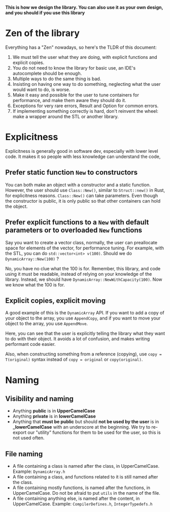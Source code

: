 **This is how we design the library.
You can also use it as your own design, 
and you should if you use this library**

# Zen of the library
Everything has a "Zen" nowadays, so here's the 
TLDR of this document:
1. We must tell the user what they are doing,
   with explicit functions and explicit copies.
2. You do not need to know the library for basic use,
   an IDE's autocomplete should be enough.
3. Multiple ways to do the same thing is bad.
4. Insisting on having one way to do something,
   neglecting what the user would want to do,
   is worse.
5. Make it easy and possible for the user to tune
   containers for performance, and make them
   aware they should do it.
6. Exceptions for very rare errors, Result and
   Option for common errors.
7. If implementing something correctly is hard,
   don't reinvent the wheel: make a wrapper
   around the STL or another library.

# Explicitness
Explicitness is generally good in software dev,
especially with lower level code. It makes it so
people with less knowledge can understand the code,
## Prefer static function `New` to constructors
You can both make an object with a 
constructor and a static function. However, 
the user should use `Class::New()`,
similar to `Struct::new()` in Rust,
for explicitness reasons.
`Class::New()` can take parameters.
Even though the constructor is public, it is only 
public so that other containers can hold the object.

## Prefer explicit functions to a `New` with default parameters or to overloaded `New` functions
Say you want to create a vector class,
normally, the user can preallocate space
for elements of the vector, for performance tuning.
For example, with the STL, you can do `std::vector<int> v(100)`.
Should we do `DynamicArray::New(100)` ?

No, you have no clue what the 100 is for.
Remember, this library, and code using it
must be readable, instead of relying
on your knowledge of the library.
Instead, we should have `DynamicArray::NewWithCapacity(100)`.
Now we know what the 100 is for.

## Explicit copies, explicit moving
A good example of this is the `DynamicArray` API.
If you want to add a copy of your object to the array, 
you use `AppendCopy`, and if you want to move
your object to the array, you use `AppendMove`.

Here, you can see that the user is explicitly telling the library
what they want to do with their object. It avoids a lot of confusion,
and makes writing performant code easier.

Also, when constructing something from a reference
(copying), use `copy = T(original)` syntax instead
of `copy = original` or `copy(original)`.

# Naming
## Visibility and naming
- Anything **public** is in **UpperCamelCase** 
- Anything **private** is in **lowerCamelCase**
- Anything that **must be public** but should **not
  be used by the user** is in **_lowerCamelCase**
  with an underscore at the beginning. We try to
  re-export our "utility" functions for them to be used for the user,
  so this is not used often.

## File naming
- A file containing a class is named after the class, in UpperCamelCase. 
  Example: `DynamicArray.h`
- A file containing a class, and functions related to it is still named after the class.
- A file containing mostly functions, is named after the functions, in UpperCamelCase.
  Do not be afraid to put `utils` in the name of the file.
- A file containing anything else, is named after the content, in UpperCamelCase.
  Example: `CompilerDefines.h`, `IntegerTypedefs.h`